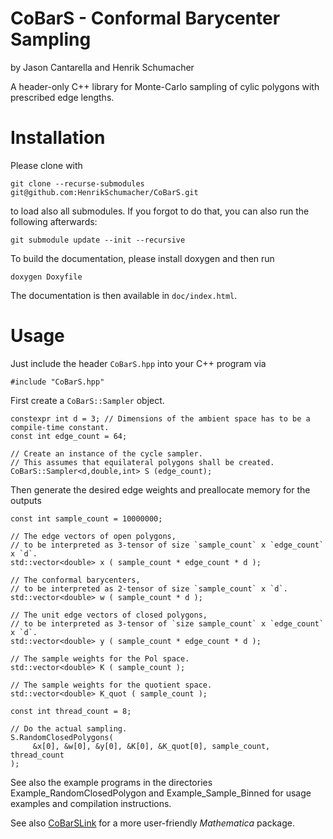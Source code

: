 # CoBarS - Conformal Barycenter Sampling

by Jason Cantarella and Henrik Schumacher

A header-only C++ library for Monte-Carlo sampling of cylic polygons with prescribed edge lengths.

# Installation

Please clone with

    git clone --recurse-submodules git@github.com:HenrikSchumacher/CoBarS.git

to load also all submodules. If you forgot to do that, you can also run the following afterwards:

    git submodule update --init --recursive
    
To build the documentation, please install doxygen and then run

    doxygen Doxyfile
    
The documentation is then available in `doc/index.html`.
    
# Usage

Just include the header `CoBarS.hpp` into your C++ program via

    #include "CoBarS.hpp"    
    
First create a `CoBarS::Sampler` object. 
    
    constexpr int d = 3; // Dimensions of the ambient space has to be a compile-time constant.
    const int edge_count = 64;
            
    // Create an instance of the cycle sampler.
    // This assumes that equilateral polygons shall be created.
    CoBarS::Sampler<d,double,int> S (edge_count);
    
Then generate the desired edge weights and preallocate memory for the outputs
    
    
    const int sample_count = 10000000;
    
    // The edge vectors of open polygons,
    // to be interpreted as 3-tensor of size `sample_count` x `edge_count` x `d`.
    std::vector<double> x ( sample_count * edge_count * d );
    
    // The conformal barycenters,
    // to be interpreted as 2-tensor of size `sample_count` x `d`.
    std::vector<double> w ( sample_count * d );
    
    // The unit edge vectors of closed polygons,
    // to be interpreted as 3-tensor of `size sample_count` x `edge_count` x `d`.
    std::vector<double> y ( sample_count * edge_count * d );
    
    // The sample weights for the Pol space.
    std::vector<double> K ( sample_count );
    
    // The sample weights for the quotient space.
    std::vector<double> K_quot ( sample_count );
    
    const int thread_count = 8;
    
    // Do the actual sampling.
    S.RandomClosedPolygons(
         &x[0], &w[0], &y[0], &K[0], &K_quot[0], sample_count, thread_count
    );

See also the example programs in the directories Example_RandomClosedPolygon and Example_Sample_Binned for usage examples and compilation instructions.

See also [CoBarSLink](https://github.com/HenrikSchumacher/CoBarSLink) for a more user-friendly _Mathematica_ package.
